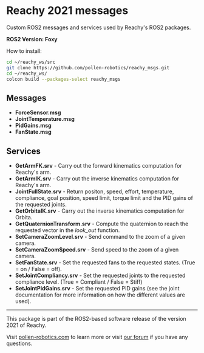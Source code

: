 # Reachy 2021 messages

Custom ROS2 messages and services used by Reachy's ROS2 packages.

**ROS2 Version: Foxy**

How to install:

```bash
cd ~/reachy_ws/src
git clone https://github.com/pollen-robotics/reachy_msgs.git
cd ~/reachy_ws/
colcon build --packages-select reachy_msgs
```

## Messages
* **ForceSensor.msg**
* **JointTemperature.msg**
* **PidGains.msg**
* **FanState.msg**

## Services
* **GetArmFK.srv** - Carry out the forward kinematics computation for Reachy's arm.
* **GetArmIK.srv** - Carry out the inverse kinematics computation for Reachy's arm.
* **JointFullState.srv** - Return positon, speed, effort, temperature, compliance, goal position, speed limit, torque limit and the PID gains of the requested joints.
* **GetOrbitaIK.srv** - Carry out the inverse kinematics computation for Orbita.
* **GetQuaternionTransform.srv** - Compute the quaternion to reach the requested vector in the *look_out* function.
* **SetCameraZoomLevel.srv** - Send command to the zoom of a given camera.
* **SetCameraZoomSpeed.srv** - Send speed to the zoom of a given camera.
* **SetFanState.srv** - Set the requested fans to the requested states. (True = on / False = off).
* **SetJointCompliancy.srv** - Set the requested joints to the requested compliance level. (True = Compliant / False = Stiff)
* **SetJointPidGains.srv** - Set the requested PID gains (see the joint documentation for more information on how the different values are used).

---

This package is part of the ROS2-based software release of the version 2021 of Reachy.

Visit [pollen-robotics.com](https://pollen-robotics.com) to learn more or visit [our forum](https://forum.pollen-robotics.com) if you have any questions.
